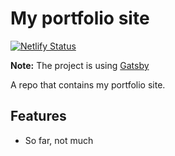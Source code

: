 # My portfolio site

[![Netlify Status](https://api.netlify.com/api/v1/badges/86ecd734-d5b7-48a7-99ce-d9f51ed796b0/deploy-status)](https://app.netlify.com/sites/sm-wd/deploys)

**Note:** The project is using [Gatsby](https://www.gatsbyjs.org/)

A repo that contains my portfolio site.

## Features ##
- So far, not much